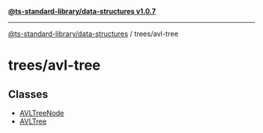 [**@ts-standard-library/data-structures v1.0.7**](../../README.md)

***

[@ts-standard-library/data-structures](../../modules.md) / trees/avl-tree

# trees/avl-tree

## Classes

- [AVLTreeNode](classes/AVLTreeNode.md)
- [AVLTree](classes/AVLTree.md)
